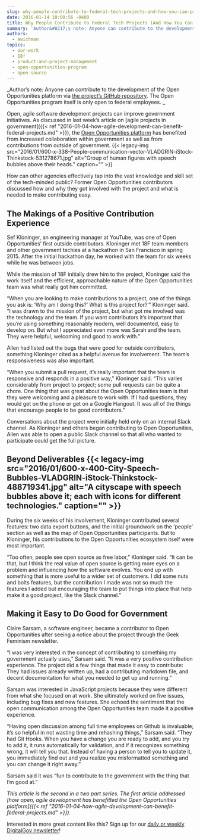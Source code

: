 ```yaml
---
slug: why-people-contribute-to-federal-tech-projects-and-how-you-can-provide-a-good-experience
date: 2016-01-14 10:00:56 -0400
title: Why People Contribute to Federal Tech Projects (And How You Can Provide a Good Experience)
summary: 'Author&#8217;s note: Anyone can contribute to the development of the Open Opportunities platform via the project&#8217;s GitHub repository. The Open Opportunities program itself is only open to federal employees. Open, agile software development projects can improve government initiatives. As discussed in last week’s article on agile projects in government, the Open Opportunities platform has benefited'
authors:
  - awichman
topics:
  - our-work
  - 18f
  - product-and-project-management
  - open-opportunities-program
  - open-source
---
```


_Author&#8217;s note: Anyone can contribute to the development of the Open Opportunities platform via [the project&#8217;s GitHub repository](https://github.com/18F/openopps-platform). The Open Opportunities program itself is only open to federal employees.
  _ 
  
Open, agile software development projects can improve government initiatives. As discussed in last week’s article on [agile projects in government]({{< ref "2016-01-04-how-agile-development-can-benefit-federal-projects.md" >}}), the [Open Opportunities platform](https://openopps.digitalgov.gov/) has benefited from increased collaboration within government as well as from contributions from outside of government. {{< legacy-img src="2016/01/600-x-338-People-communication-vector-VLADGRIN-iStock-Thinkstock-531278671.jpg" alt="Group of human figures with speech bubbles above their heads." caption="" >}} 

How can other agencies effectively tap into the vast knowledge and skill set of the tech-minded public? Former Open Opportunities contributors discussed how and why they got involved with the project and what is needed to make contributing easy.

## The Makings of a Positive Contribution Experience

Sef Kloninger, an engineering manager at YouTube, was one of Open Opportunities’ first outside contributors. Kloninger met 18F team members and other government techies at a hackathon in San Francisco in spring 2015. After the initial hackathon day, he worked with the team for six weeks while he was between jobs.

While the mission of 18F initially drew him to the project, Kloninger said the work itself and the efficient, approachable nature of the Open Opportunities team was what really got him committed.

“When you are looking to make contributions to a project, one of the things you ask is: ‘Why am I doing this?’ What is this project for?’” Kloninger said. “I was drawn to the mission of the project, but what got me involved was the technology and the team. If you want contributors it&#8217;s important that you&#8217;re using something reasonably modern, well documented, easy to develop on. But what I appreciated even more was Sarah and the team. They were helpful, welcoming and good to work with.”

Allen had listed out the bugs that were good for outside contributors, something Kloninger cited as a helpful avenue for involvement. The team’s responsiveness was also important.

“When you submit a pull request, it’s really important that the team is responsive and responds in a positive way,” Kloninger said. “This varies considerably from project to project; some pull requests can be quite a chore. One thing that was great about the Open Opportunities team is that they were welcoming and a pleasure to work with. If I had questions, they would get on the phone or get on a Google Hangout. It was all of the things that encourage people to be good contributors.”

Conversations about the project were initially held only on an internal Slack channel. As Kloninger and others began contributing to Open Opportunities, Allen was able to open a public Slack channel so that all who wanted to participate could get the full picture.

## Beyond Deliverables {{< legacy-img src="2016/01/600-x-400-City-Speech-Bubbles-VLADGRIN-iStock-Thinkstock-488719341.jpg" alt="A cityscape with speech bubbles above it; each with icons for different technologies." caption="" >}} 

During the six weeks of his involvement, Kloninger contributed several features: two data export buttons, and the initial groundwork on the ‘people’ section as well as the map of Open Opportunities participants. But to Kloninger, his contributions to the Open Opportunities ecosystem itself were most important.

“Too often, people see open source as free labor,” Kloninger said. “It can be that, but I think the real value of open source is getting more eyes on a problem and influencing how the software evolves. You end up with something that is more useful to a wider set of customers. I did some nuts and bolts features, but the contribution I made was not so much the features I added but encouraging the team to put things into place that help make it a good project, like the Slack channel.”

## Making it Easy to Do Good for Government

Claire Sarsam, a software engineer, became a contributor to Open Opportunities after seeing a notice about the project through the Geek Feminism newsletter.

“I was very interested in the concept of contributing to something my government actually uses,” Sarsam said. “It was a very positive contribution experience. The project did a few things that made it easy to contribute: They had issues already written up, had a contributing markdown file, and decent documentation for what you needed to get up and running.”

Sarsam was interested in JavaScript projects because they were different from what she focused on at work. She ultimately worked on five issues, including bug fixes and new features. She echoed the sentiment that the open communication among the Open Opportunities team made it a positive experience.

“Having open discussion among full time employees on Github is invaluable; it’s so helpful in not wasting time and rehashing things,” Sarsam said. “They had Git Hooks. When you have a change you are ready to add, and you try to add it, it runs automatically for validation, and if it recognizes something wrong, it will tell you that. Instead of having a person to tell you to update it, you immediately find out and you realize you misformatted something and you can change it right away.”

Sarsam said it was “fun to contribute to the government with the thing that I’m good at.”

_This article is the second in a two part series. The first article addressed [how open, agile development has benefitted the Open Opportunities platform]({{< ref "2016-01-04-how-agile-development-can-benefit-federal-projects.md" >}})._

Interested in more great content like this? Sign up for our [daily or weekly DigitalGov newsletter](https://public.govdelivery.com/accounts/USHOWTO/subscriber/new)!